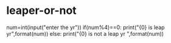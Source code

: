 # leaper-or-not
num=int(input("enter the yr"))
if(num%4)==0:
print("{0} is leap yr",format(num))
else:
print("{0} is not a leap yr ",format(num))
